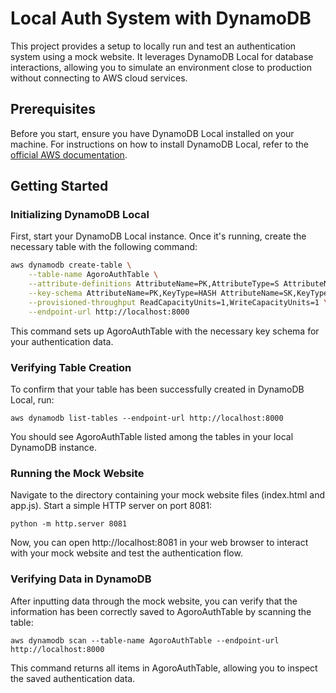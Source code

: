 # Local Auth System with DynamoDB

This project provides a setup to locally run and test an authentication system using a mock website. It leverages DynamoDB Local for database interactions, allowing you to simulate an environment close to production without connecting to AWS cloud services.

## Prerequisites

Before you start, ensure you have DynamoDB Local installed on your machine. For instructions on how to install DynamoDB Local, refer to the [official AWS documentation](https://docs.aws.amazon.com/amazondynamodb/latest/developerguide/DynamoDBLocal.html).

## Getting Started

### Initializing DynamoDB Local

First, start your DynamoDB Local instance. Once it's running, create the necessary table with the following command:

```bash
aws dynamodb create-table \
    --table-name AgoroAuthTable \
    --attribute-definitions AttributeName=PK,AttributeType=S AttributeName=SK,AttributeType=S \
    --key-schema AttributeName=PK,KeyType=HASH AttributeName=SK,KeyType=RANGE \
    --provisioned-throughput ReadCapacityUnits=1,WriteCapacityUnits=1 \
    --endpoint-url http://localhost:8000
```
This command sets up AgoroAuthTable with the necessary key schema for your authentication data.

### Verifying Table Creation

To confirm that your table has been successfully created in DynamoDB Local, run:

```
aws dynamodb list-tables --endpoint-url http://localhost:8000
```
You should see AgoroAuthTable listed among the tables in your local DynamoDB instance.
### Running the Mock Website

Navigate to the directory containing your mock website files (index.html and app.js). Start a simple HTTP server on port 8081:

```
python -m http.server 8081
```
Now, you can open http://localhost:8081 in your web browser to interact with your mock website and test the authentication flow.
### Verifying Data in DynamoDB

After inputting data through the mock website, you can verify that the information has been correctly saved to AgoroAuthTable by scanning the table:

```
aws dynamodb scan --table-name AgoroAuthTable --endpoint-url http://localhost:8000
```
This command returns all items in AgoroAuthTable, allowing you to inspect the saved authentication data.
